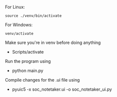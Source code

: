 For Linux:
```
source ./venv/bin/activate
```

For Windows:
```
venv/activate
```

Make sure you're in venv before doing anything
- Scripts/activate

Run the program using
- python main.py

Compile changes for the .ui file using
- pyuic5 -x soc_notetaker.ui -o soc_notetaker_ui.py
